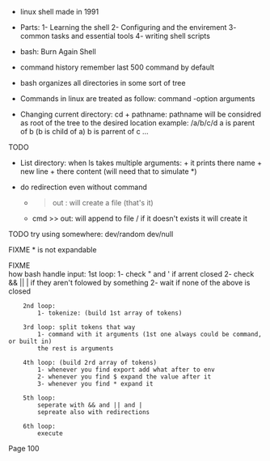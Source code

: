+ linux shell made in 1991
+ Parts:
    1- Learning the shell
    2- Configuring and the envirement
    3- common tasks and essential tools 
    4- writing shell scripts

+ bash: Burn Again Shell
+ command history remember last 500 command by default
+ bash organizes all directories in some sort of tree

+ Commands in linux are treated as follow:
    command -option arguments

+ Changing current directory:
    cd + pathname: pathname will be considred as root of the tree to the desired location
    example:
        /a/b/c/d
        a is parent of b  (b is child of a)
        b is parrent of c
        ...

TODO
+ List directory:
    when ls takes multiple arguments:
        + it prints there name + new line + there content (will need that to simulate *)


+ do redirection even without command
    + > out : will create a file (that's it)
    + cmd >> out: will append to file / if it doesn't exists it will create it

TODO
    try using somewhere:
        dev/random
        dev/null

FIXME
    * is not expandable

FIXME  
    how bash handle input:
        1st loop:
            1- check " and ' if arrent closed
            2- check && || | if they aren't folowed by something
            2- wait if none of the above is closed

        2nd loop:
            1- tokenize: (build 1st array of tokens)

        3rd loop: split tokens that way
            1- command with it arguments (1st one always could be command, or built in)
            the rest is arguments

        4th loop: (build 2rd array of tokens)
            1- whenever you find export add what after to env
            2- whenever you find $ expand the value after it
            3- whenever you find * expand it
        
        5th loop:
            seperate with && and || and |
            sepreate also with redirections

        6th loop:
            execute


Page 100